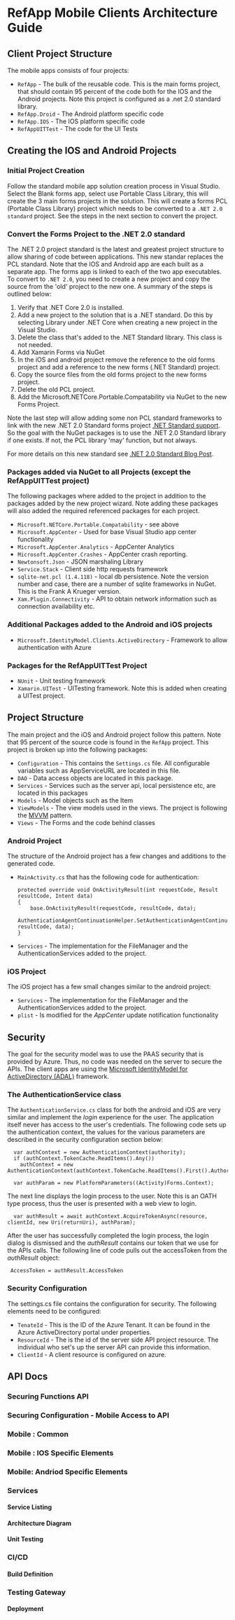 # RefApp Mobile Clients Architecture Guide

## Client Project Structure

The mobile apps consists of four projects:

- `RefApp` - The bulk of the reusable code. This is the main forms project, that should contain 95 percent of the code both for the IOS and the Android projects. Note this project is configured as a .net 2.0 standard library.
- `RefApp.Droid` - The Android platform specific code
- `RefApp.IOS` - The IOS platform specific code
- `RefAppUITTest` - The code for the UI Tests

## Creating the IOS and Android Projects

### Initial Project Creation

Follow the standard mobile app solution creation process in Visual Studio. Select the Blank forms app, select use Portable Class Library, this will create the 3 main forms projects in the solution. This will create a forms PCL (Portable Class Library) project which needs to be converted to a `.NET 2.0 standard` project. See the steps in the next section to convert the project.

### Convert the Forms Project to the .NET 2.0 standard

The .NET 2.0 project standard is the latest and greatest project structure to allow sharing of code between applications. This new standar replaces the PCL standard. Note that the IOS and Android app are each built as a separate app. The forms app is linked to each of the two app executables. To convert to `.NET 2.0`, you need to create a new project and copy the source from the 'old' project to the new one. A summary of the steps is outlined below:

1. Verify that .NET Core 2.0 is installed.
2. Add a new project to the solution that is a .NET standard. Do this by selecting Library under .NET Core when creating a new project in the Visual Studio.
3. Delete the class that's added to the .NET Standard library. This class is not needed.
4. Add Xamarin Forms via NuGet
5. In the iOS and android project remove the reference to the old forms project and add a reference to the new forms (.NET Standard) project.
6. Copy the source files from the old forms project to the new forms project.
7. Delete the old PCL project.
8. Add the Microsoft.NETCore.Portable.Compatability via NuGet to the new Forms Project.

Note the last step will allow adding some non PCL standard frameworks to link with the new .NET 2.0 Standard forms project [.NET Standard support](https://blog.xamarin.com/net-standard-library-support-for-xamarin/). So the goal with the NuGet packages is to use the .NET 2.0 Standard library if one exists. If not, the PCL library 'may' function, but not always.

For more details on this new standard see [.NET 2.0 Standard Blog Post](https://blog.xamarin.com/building-xamarin-forms-apps-net-standard/).

### Packages added via NuGet to all Projects (except the RefAppUITTest project)

The following packages where added to the project in addition to the packages added by the new project wizard. Note adding these packages will also added the required referenced packages for each project.

- `Microsoft.NETCore.Portable.Compatability` - see above
- `Microsoft.AppCenter` - Used for base Visual Studio app center functionality
- `Microsoft.AppCenter.Analytics` - AppCenter Analytics
- `Microsoft.AppCenter.Crashes` - AppCenter crash reporting.
- `Newtonsoft.Json` - JSON marshaling Library
- `Service.Stack` - Client side http requests framework
- `sqlite-net.pcl (1.4.118)` - local db persistence. Note the version number and case, there are a number of sqlite frameworks in NuGet. This is the Frank A Krueger version.
- `Xam.Plugin.Connectivity` - API to obtain network information such as connection availability etc.

### Additional Packages added to the Android and iOS projects

- `Microsoft.IdentityModel.Clients.ActiveDirectory` - Framework to allow authentication with Azure

### Packages for the RefAppUITTest Project

- `NUnit` - Unit testing framework
- `Xamarin.UITest` - UITesting framework. Note this is added when creating a UITest project.

## Project Structure

The main project and the iOS and Android project follow this pattern. Note that 95 percent of the source code is found in the `RefApp` project. This project is broken up into the following packages:

- `Configuration` - This contains the `Settings.cs` file. All configurable variables such as AppServiceURL are located in this file.
- `DAO` - Data access objects are located in this package.
- `Services` - Services such as the server api, local persistence etc, are located in this packages
- `Models` - Model objects such as the Item
- `ViewModels` - The view models used in the views. The project is following the [MVVM](https://developer.xamarin.com/guides/xamarin-forms/xaml/xaml-basics/data_bindings_to_mvvm/) pattern.
- `Views` - The Forms and the code behind classes

### Android Project

The structure of the Android project has a few changes and additions to the generated code.

- `MainActivity.cs` that has the following code for authentication:

  ```
  protected override void OnActivityResult(int requestCode, Result resultCode, Intent data)
  {
      base.OnActivityResult(requestCode, resultCode, data);
      AuthenticationAgentContinuationHelper.SetAuthenticationAgentContinuationEventArgs(requestCode, resultCode, data);
  }
  ```

- `Services` - The implementation for the FileManager and the AuthenticationServices added to the project.

### iOS Project

The iOS project has a few small changes similar to the android project:

- `Services` - The implementation for the FileManager and the AuthenticationServices added to the project.
- `plist` - Is modified for the _AppCenter_ update notification functionality

## Security

The goal for the security model was to use the PAAS security that is provided by Azure. Thus, no code was needed on the server to secure the APIs. The client apps are using the [Microsoft IdentityModel for ActiveDirectory (ADAL)](https://www.nuget.org/packages/Microsoft.IdentityModel.Clients.ActiveDirectory/) framework.

### The AuthenticationService class

The `AuthenticationService.cs` class for both the android and iOS are very similar and implement the _login_ experience for the user. The application itself never has access to the user's credentials. The following code sets up the authentication context, the values for the various parameters are described in the security configuration section below:

```
  var authContext = new AuthenticationContext(authority);
  if (authContext.TokenCache.ReadItems().Any())
    authContext = new AuthenticationContext(authContext.TokenCache.ReadItems().First().Authority);

  var authParam = new PlatformParameters((Activity)Forms.Context);
```

The next line displays the login process to the user. Note this is an OATH type process, thus the user is presented with a web view to login.

```
  var authResult = await authContext.AcquireTokenAsync(resource, clientId, new Uri(returnUri), authParam);
```

After the user has successfully completed the login process, the login dialog is dismissed and the _authResult_ contains our token that we use for the APIs calls. The following line of code pulls out the accessToken from the _authResult_ object:

```
 AccessToken = authResult.AccessToken
```

### Security Configuration

The settings.cs file contains the configuration for security. The following elements need to be configured:

- `TenateId` - This is the ID of the Azure Tenant. It can be found in the Azure ActiveDirectory portal under properties.
- `ResourceId` - The is the id of the server side API project resource. The individual who set's up the server API can provide this information.
- `ClientId` - A client resource is configured on azure.

## API Docs

### Securing Functions API

### Securing Configuration - Mobile Access to API

### Mobile : Common

### Mobile : IOS Specific Elements

### Mobile: Andriod Specific Elements

### Services

#### Service Listing

#### Architecture Diagram

#### Unit Testing

### CI/CD

#### Build Definition

### Testing Gateway

#### Deployment
